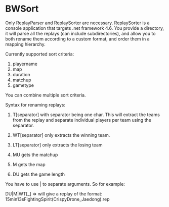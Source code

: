 # BWSort
Only ReplayParser and ReplaySorter are necessary.
ReplaySorter is a console application that targets .net framework 4.6.
You provide a directory, it will parse all the replays (can include subdirectories), and allow you to both rename them according to a custom
format, and order them in a mapping hierarchy.

Currently supported sort criteria:
1. playername
2. map
3. duration
4. matchup
5. gametype

You can combine multiple sort criteria.

Syntax for renaming replays:

1)  T[separator]
with separator being one char. This will extract the teams from the replay and separate individual players per team using the separator.

2) WT[separator]
only extracts the winning team.

3) LT[separator]
only extracts the losing team

4) MU 
gets the matchup

5) M
gets the map

6) DU
gets the game length

You have to use | to separate arguments. So for example:

DU|M|WT[_]      => will give a replay of the format: 15min13sFightingSpirit(CrispyDrone_Jaedong).rep
